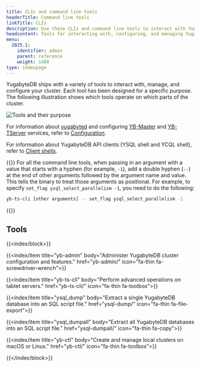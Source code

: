 ```yaml
---
title: CLIs and command line tools
headerTitle: Command line tools
linkTitle: CLIs
description: Use these CLIs and command line tools to interact with YugabyteDB.
headcontent: Tools for interacting with, configuring, and managing YugabyteDB
menu:
  2025.1:
    identifier: admin
    parent: reference
    weight: 1400
type: indexpage
---
```


YugabyteDB ships with a variety of tools to interact with, manage, and configure your cluster. Each tool has been designed for a specific purpose. The following illustration shows which tools operate on which parts of the cluster.

<!-- ![Tools and their purpose](/images/admin/tools_functionalities.png) -->
![Tools and their purpose](/images/admin/tools_functionalities1.png)

For information about [yugabyted](../reference/configuration/yugabyted/) and configuring [YB-Master](../reference/configuration/yb-master/) and [YB-TServer](../reference/configuration/yb-tserver/) services, refer to [Configuration](../reference/configuration/).

For information about YugabyteDB API clients (YSQL shell and YCQL shell), refer to [Client shells](../api/#client-shells).

{{<tip title="Specifying values that have a hypen">}}
For all the command line tools, when passing in an argument with a value that starts with a hyphen (for example, `-1`), add a double hyphen (`--`) at the end of other arguments followed by the argument name and value. This tells the binary to treat those arguments as positional. For example, to specify `set_flag ysql_select_parallelism -1`, you need to do the following:

```bash
yb-ts-cli [other arguments] -- set_flag ysql_select_parallelism -1
```

{{</tip>}}

## Tools

{{<index/block>}}

  {{<index/item
    title="yb-admin"
    body="Administer YugabyteDB cluster configuration and features."
    href="yb-admin/"
    icon="fa-thin fa-screwdriver-wrench">}}

  {{<index/item
    title="yb-ts-cli"
    body="Perform advanced operations on tablet servers."
    href="yb-ts-cli/"
    icon="fa-thin fa-toolbox">}}

  {{<index/item
    title="ysql_dump"
    body="Extract a single YugabyteDB database into an SQL script file."
    href="ysql-dump/"
    icon="fa-thin fa-file-export">}}

  {{<index/item
    title="ysql_dumpall"
    body="Extract all YugabyteDB databases into an SQL script file."
    href="ysql-dumpall/"
    icon="fa-thin fa-copy">}}

  {{<index/item
    title="yb-ctl"
    body="Create and manage local clusters on macOS or Linux."
    href="yb-ctl/"
    icon="fa-thin fa-toolbox">}}

{{</index/block>}}

